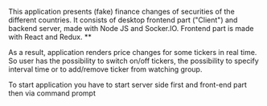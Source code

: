 
This application presents (fake) finance changes of securities of the different countries. It consists of desktop frontend part ("Client") and backend server, made with Node JS and Socker.IO. Frontend part is made with React and Redux. **

As a result, application renders price changes for some tickers in real time. So user has the possibility to switch on/off tickers, the possibility to specify interval time or to add/remove ticker from watching group.

To start application you have to start server side first and front-end part then via command prompt
